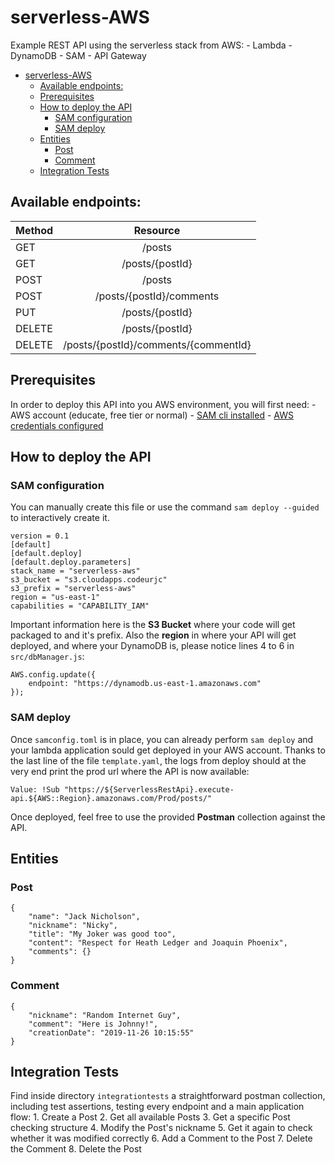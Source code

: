 # serverless-AWS
Example REST API using the serverless stack from AWS:
    - Lambda
    - DynamoDB
    - SAM
    - API Gateway

- [serverless-AWS](#serverless-aws)
  - [Available endpoints:](#available-endpoints)
  - [Prerequisites](#prerequisites)
  - [How to deploy the API](#how-to-deploy-the-api)
    - [SAM configuration](#sam-configuration)
    - [SAM deploy](#sam-deploy)
  - [Entities](#entities)
    - [Post](#post)
    - [Comment](#comment)
  - [Integration Tests](#integration-tests)

## Available endpoints:
| Method | Resource                             |
| ------ |:------------------------------------:|
| GET    | /posts                               |
| GET    | /posts/{postId}                      |
| POST   | /posts                               |
| POST   | /posts/{postId}/comments             |
| PUT    | /posts/{postId}                      |
| DELETE | /posts/{postId}                      |
| DELETE | /posts/{postId}/comments/{commentId} |

## Prerequisites
In order to deploy this API into you AWS environment, you will first need:
    - AWS account (educate, free tier or normal)
    - [SAM cli installed](https://docs.aws.amazon.com/serverless-application-model/latest/developerguide/serverless-sam-cli-install.html)
    - [AWS credentials configured](https://docs.aws.amazon.com/sdk-for-java/v1/developer-guide/setup-credentials.html)

## How to deploy the API
### SAM configuration
You can manually create this file or use the command `sam deploy --guided` to interactively create it.

```
version = 0.1
[default]
[default.deploy]
[default.deploy.parameters]
stack_name = "serverless-aws"
s3_bucket = "s3.cloudapps.codeurjc"
s3_prefix = "serverless-aws"
region = "us-east-1"
capabilities = "CAPABILITY_IAM"
```

Important information here is the **S3 Bucket** where your code will get packaged to and it's prefix. Also the **region** in where your API will get deployed, and where your DynamoDB is, please notice lines 4 to 6 in `src/dbManager.js`:

```
AWS.config.update({
    endpoint: "https://dynamodb.us-east-1.amazonaws.com"
});
```
### SAM deploy
Once `samconfig.toml` is in place, you can already perform `sam deploy` and your lambda application sould get deployed in your AWS account. Thanks to the last line of the file `template.yaml`, the logs from deploy should at the very end print the prod url where the API is now available:

```
Value: !Sub "https://${ServerlessRestApi}.execute-api.${AWS::Region}.amazonaws.com/Prod/posts/"
```

Once deployed, feel free to use the provided **Postman** collection against the API.

## Entities
### Post
```
{
	"name": "Jack Nicholson",
	"nickname": "Nicky",
	"title": "My Joker was good too",
	"content": "Respect for Heath Ledger and Joaquin Phoenix",
	"comments": {}
}
```

### Comment
```
{
	"nickname": "Random Internet Guy",
	"comment": "Here is Johnny!",
	"creationDate": "2019-11-26 10:15:55"
}
```

## Integration Tests
Find inside directory `integrationtests` a straightforward postman collection, including test assertions, testing every endpoint and a main application flow:
    1. Create a Post
    2. Get all available Posts
    3. Get a specific Post checking structure
    4. Modify the Post's nickname
    5. Get it again to check whether it was modified correctly
    6. Add a Comment to the Post
    7. Delete the Comment
    8. Delete the Post